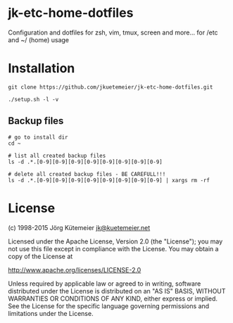 # jk-etc-home-dotfiles
Configuration and dotfiles for zsh, vim, tmux, screen and more... for /etc and ~/ (home) usage

# Installation

```shell
git clone https://github.com/jkuetemeier/jk-etc-home-dotfiles.git

./setup.sh -l -v
```

## Backup files

```
# go to install dir
cd ~

# list all created backup files
ls -d .*.[0-9][0-9][0-9][0-9][0-9][0-9][0-9][0-9]

# delete all created backup files - BE CAREFULL!!!
ls -d .*.[0-9][0-9][0-9][0-9][0-9][0-9][0-9][0-9] | xargs rm -rf
```

# License

(c) 1998-2015 Jörg Kütemeier <jk@kuetemeier.net>

Licensed under the Apache License, Version 2.0 (the "License");
you may not use this file except in compliance with the License.
You may obtain a copy of the License at

  http://www.apache.org/licenses/LICENSE-2.0

Unless required by applicable law or agreed to in writing, software
distributed under the License is distributed on an "AS IS" BASIS,
WITHOUT WARRANTIES OR CONDITIONS OF ANY KIND, either express or implied.
See the License for the specific language governing permissions and
limitations under the License.
